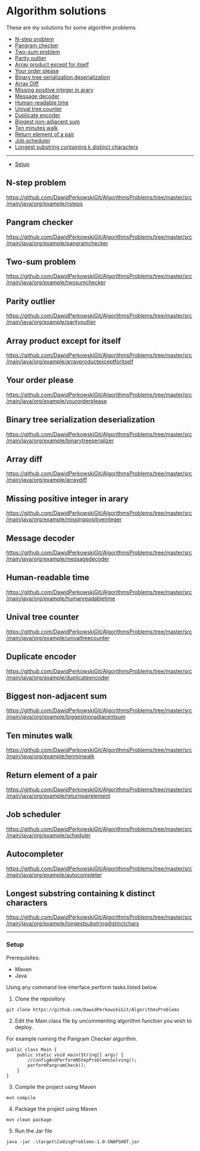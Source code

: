 # Algorithm solutions   
These are my solutions for some algorithm problems
* [N-step problem](#n-step-problem)
* [Pangram checker](#pangram-checker)
* [Two-sum problem](#two-sum-problem)
* [Parity outlier](#parity-outlier)
* [Array product except for itself](#array-product-except-for-itself)
* [Your order please](#your-order-please)
* [Binary tree serialization deserialization](#binary-tree-serialization-deserialization)
* [Array Diff](*array-diff)
* [Missing positive integer in arary](#missing-positive-integer-in-arary)
* [Message decoder](#message-decoder)
* [Human-readable time](#human-readable-time)
* [Unival tree counter](#unival-tree-counter)
* [Duplicate encoder](#duplicate-encoder)
* [Biggest non-adjacent sum](#biggest-non-adjacent-sum)
* [Ten minutes walk](#ten-minutes-walk)
* [Return element of a pair](#return-element-of-a-pair)
* [Job scheduler](#job-scheduler)
* [Longest substring containing k distinct characters](#longest-substring-containing-k-distinct-characters)

-----------------------

* [Setup](#setup)


## N-step problem
https://github.com/DawidPerkowskiGit/AlgorithmsProblems/tree/master/src/main/java/org/example/nsteps

## Pangram checker
https://github.com/DawidPerkowskiGit/AlgorithmsProblems/tree/master/src/main/java/org/example/pangramchecker

## Two-sum problem
https://github.com/DawidPerkowskiGit/AlgorithmsProblems/tree/master/src/main/java/org/example/twosumchecker

## Parity outlier
https://github.com/DawidPerkowskiGit/AlgorithmsProblems/tree/master/src/main/java/org/example/parityoutlier

## Array product except for itself
https://github.com/DawidPerkowskiGit/AlgorithmsProblems/tree/master/src/main/java/org/example/arrayproductexceptforitself

## Your order please
https://github.com/DawidPerkowskiGit/AlgorithmsProblems/tree/master/src/main/java/org/example/yourorderplease

## Binary tree serialization deserialization
https://github.com/DawidPerkowskiGit/AlgorithmsProblems/tree/master/src/main/java/org/example/binarytreeserializer

## Array diff
https://github.com/DawidPerkowskiGit/AlgorithmsProblems/tree/master/src/main/java/org/example/arraydiff

## Missing positive integer in arary
https://github.com/DawidPerkowskiGit/AlgorithmsProblems/tree/master/src/main/java/org/example/missingpositiveinteger

## Message decoder
https://github.com/DawidPerkowskiGit/AlgorithmsProblems/tree/master/src/main/java/org/example/messagedecoder

## Human-readable time
https://github.com/DawidPerkowskiGit/AlgorithmsProblems/tree/master/src/main/java/org/example/humanreadabletime

## Unival tree counter
https://github.com/DawidPerkowskiGit/AlgorithmsProblems/tree/master/src/main/java/org/example/univaltreecounter

## Duplicate encoder
https://github.com/DawidPerkowskiGit/AlgorithmsProblems/tree/master/src/main/java/org/example/duplicateencoder

## Biggest non-adjacent sum
https://github.com/DawidPerkowskiGit/AlgorithmsProblems/tree/master/src/main/java/org/example/biggestnonadjacentsum

## Ten minutes walk
https://github.com/DawidPerkowskiGit/AlgorithmsProblems/tree/master/src/main/java/org/example/tenminwalk

## Return element of a pair
https://github.com/DawidPerkowskiGit/AlgorithmsProblems/tree/master/src/main/java/org/example/returnpairelement

## Job scheduler
https://github.com/DawidPerkowskiGit/AlgorithmsProblems/tree/master/src/main/java/org/example/scheduler

## Autocompleter
https://github.com/DawidPerkowskiGit/AlgorithmsProblems/tree/master/src/main/java/org/example/autocompleter

## Longest substring containing k distinct characters
https://github.com/DawidPerkowskiGit/AlgorithmsProblems/tree/master/src/main/java/org/example/longestsubstringdistinctchars


------------------------------------

### Setup

Prerequisites:
- Maven
- Java

Using any command line interface perform tasks listed below.

1. Clone the repository
```
git clone https://github.com/DawidPerkowskiGit/AlgorithmsProblems
```

2. Edit the Main.class file by uncommenting algorithm function you wish to deploy.

For example running the Pangram Checker algorithm.
```
public class Main {
    public static void main(String[] args) {
        //configAndPerformNStepProblemsSolving();
        performPangramCheck();
    }
}
```

3. Compile the project using Maven
```
mvn compile
```
4. Package the project using Maven
```
mvn clean package
```
5. Run the Jar file
```
java -jar .\target\CodingProblems-1.0-SNAPSHOT.jar
